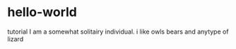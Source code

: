 # hello-world
tutorial
I am a somewhat solitairy individual.
i like owls bears and anytype of lizard
